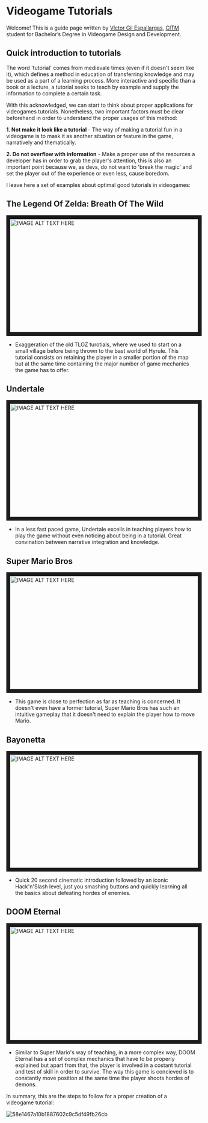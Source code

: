 # **Videogame Tutorials**

Welcome! This is a guide page written by [Víctor Gil Espallargas](https://github.com/Ludo-pixel), [CITM](https://www.citm.upc.edu) student for Bachelor’s Degree in Videogame Design and Development.

## Quick introduction to tutorials 

The word 'tutorial' comes from medievale times (even if it doesn't seem like it), which defines a method in education of transferring knowledge and may be used as a part of a learning process. More interactive and specific than a book or a lecture, a tutorial seeks to teach by example and supply the information to complete a certain task.

With this acknowledged, we can start to think about proper applications for videogames tutorials. Nonetheless, two important factors must be clear beforehand in order to understand the proper usages of this method:

**1. Not make it look like a tutorial** - The way of making a tutorial fun in a videogame is to mask it as another situation or feature in the game, narratively and thematically.

**2. Do not overflow with information** - Make a proper use of the resources a developer has in order to grab the player's attention, this is also an important point because we, as devs, do not want to 'break the magic' and set the player out of the experience or even less, cause boredom.

I leave here a set of examples about optimal good tutorials in videogames:

## The Legend Of Zelda: Breath Of The Wild

<a href="https://www.youtube.com/watch?v=Ou6UsEf1J_o&t=271s&ab_channel=EncryptedDuck"><img src="https://i.blogs.es/15da49/zelda00/1366_2000.jpg" 
alt="IMAGE ALT TEXT HERE" width="500" height="300" border="10" /></a>

- Exaggeration of the old TLOZ turotials, where we used to start on a small village before being thrown to the bast world of Hyrule. This tutorial consists on retaining the player in a smaller portion of the map but at the same time containing the major number of game mechanics the game has to offer.


## Undertale

<a href="https://www.youtube.com/watch?v=zgcaD4-dlM0&t=1s&ab_channel=GuilhermeBedin"><img src="https://fs-prod-cdn.nintendo-europe.com/media/images/10_share_images/games_15/nintendo_switch_download_software_1/H2x1_NSwitchDS_Undertale_image1600w.jpg" 
alt="IMAGE ALT TEXT HERE" width="500" height="300" border="10" /></a>

- In a less fast paced game, Undertale excells in teaching players how to play the game without even noticing about being in a tutorial. Great convination between narrative integration and knowledge.


## Super Mario Bros

<a href="https://www.youtube.com/watch?v=K5yqXTh1IUw&t=1s&ab_channel=RetroGame.Stream"><img src="https://fs-prod-cdn.nintendo-europe.com/media/images/10_share_images/games_15/virtual_console_nintendo_3ds_7/SI_3DSVC_SuperMarioBros_image1600w.jpg" 
alt="IMAGE ALT TEXT HERE" width="500" height="300" border="10" /></a>

- This game is close to perfection as far as teaching is concerned. It doesn't even have a former tutorial, Super Mario Bros has such an intuitive gameplay that it doesn't need to explain the player how to move Mario.


## Bayonetta

<a href="https://www.youtube.com/watch?v=jH9oZwHTUJE&t=11s&ab_channel=Shirrako"><img src="https://fs-prod-cdn.nintendo-europe.com/media/images/10_share_images/games_15/nintendo_switch_4/H2x1_NSwitch_Bayonetta1_image1600w.jpg" 
alt="IMAGE ALT TEXT HERE" width="500" height="300" border="10" /></a>

- Quick 20 second cinematic introduction followed by an iconic Hack'n'Slash level, just you smashing buttons and quickly learning all the basics about defeating hordes of enemies.


## DOOM Eternal

<a href="https://www.youtube.com/watch?v=3CWzCwCmHho&t=197s&ab_channel=BossFightDatabase"><img src="https://compass-ssl.xbox.com/assets/23/b6/23b6f32d-f359-43f3-a595-399cb019c603.jpg?n=DOOM-Eternal_GLP-Page-Hero-0_1083x609_02.jpg" 
alt="IMAGE ALT TEXT HERE" width="500" height="300" border="10" /></a>

- Similar to Super Mario's way of teaching, in a more complex way, DOOM Eternal has a set of complex mechanics that have to be properly explained but apart from that, the player is involved in a costant tutorial and test of skill in order to survive. The way this game is concieved is to constantly move position at the same time the player shoots hordes of demons.


In summary, this are the steps to follow for a proper creation of a videogame tutorial:

![58e1467a10b1887602c9c5df49fb26cb](https://user-images.githubusercontent.com/66822380/222591362-03e1fde9-648f-437b-9bd8-a95d62f51889.png)
